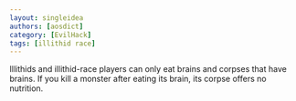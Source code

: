 ```yaml
---
layout: singleidea
authors: [aosdict]
category: [EvilHack]
tags: [illithid race]
---
```

Illithids and illithid-race players can only eat brains and corpses that have brains. If you kill a monster after eating its brain, its corpse offers no nutrition.
